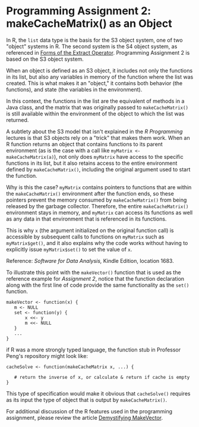 # Programming Assignment 2: makeCacheMatrix() as an Object

In R, the `list` data type is the basis for the S3 object system, one of two "object" systems in R. The second system is the S4 object system, as referenced in [Forms of the Extract Operator](http://bit.ly/2bzLYTL). Programming Assignment 2 is based on the S3 object system.

When an object is defined as an S3 object, it includes not only the functions in its list, but also any variables in memory of the function where the list was created. This is what makes it an "object," it contains both behavior (the functions), and state (the variables in the environment).

In this context, the functions in the list are the equivalent of methods in a Java class, and the matrix that was originally passed to `makeCacheMatrix()` is still available within the environment of the object to which the list was returned.

A subtlety about the S3 model that isn't explained in the _R Programming_ lectures is that S3 objects rely on a "trick" that makes them work. When an R function returns an object that contains functions to its parent environment (as is the case with a call like `myMatrix <- makeCacheMatrix(a)`), not only does `myMatrix` have access to the specific functions in its list, but it also retains access to the entire environment defined by `makeCacheMatrix()`, including the original argument used to start the function.

Why is this the case? `myMatrix` contains pointers to functions that are within the `makeCacheMatrix()` environment after the function ends, so these pointers prevent the memory consumed by `makeCacheMatrix()` from being released by the garbage collector. Therefore, the entire `makeCacheMatrix()` environment stays in memory, and `myMatrix` can access its functions as well as any data in that environment that is referenced in its functions.

This is why `x` (the argument initialized on the original function call) is accessible by subsequent calls to functions on `myMatrix` such as `myMatrix$get()`, and it also explains why the code works without having to explicitly issue `myMatrix$set()` to set the value of `x`. 

Reference: _Software for Data Analysis,_ Kindle Edition, location 1683\.

To illustrate this point with the `makeVector()` function that is used as the reference example for *Assignment 2*, notice that the function declaration along with the first line of code provide the same functionality as the `set()` function. 

    makeVector <- function(x) {
       m <- NULL
       set <- function(y) {
           x <<- y
           m <<- NULL 
       }
       ...
    }


if R was a more strongly typed language, the function stub in Professor Peng's repository might look like:

    cacheSolve <- function(makeCacheMatrix x, ...) {

       # return the inverse of x, or calculate & return if cache is empty
    }

This type of specification would make it obvious that `cacheSolve()` requires as its input the type of object that is output by `makeCacheMatrix()`. 

For additional discussion of the R features used in the programming assignment, please review the article [Demystifying MakeVector](https://github.com/lgreski/datasciencectacontent/blob/master/markdown/rprog-breakingDownMakeVector.md).
